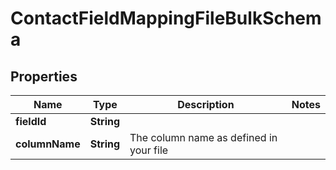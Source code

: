 

# ContactFieldMappingFileBulkSchema


## Properties

| Name | Type | Description | Notes |
|------------ | ------------- | ------------- | -------------|
|**fieldId** | **String** |  |  |
|**columnName** | **String** | The column name as defined in your file |  |



